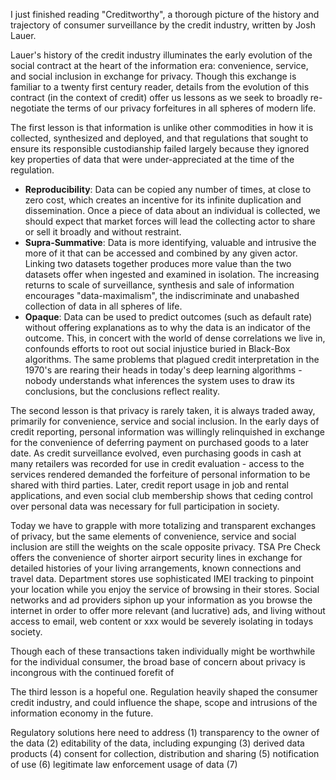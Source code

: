 I just finished reading "Creditworthy", a thorough picture of the history and trajectory of consumer surveillance by the credit industry, written by Josh Lauer.

Lauer's history of the credit industry illuminates the early evolution of the social contract at the heart of the information era: convenience, service, and social inclusion in exchange for privacy. Though this exchange is familiar to a twenty first century reader, details from the evolution of this contract (in the context of credit) offer us lessons as we seek to broadly re-negotiate the terms of our privacy forfeitures in all spheres of modern life.

The first lesson is that information is unlike other commodities in how it is collected, synthesized and deployed, and that regulations that sought to ensure its responsible custodianship failed largely because they ignored key properties of data that were under-appreciated at the time of the regulation.

- __Reproducibility__: Data can be copied any number of times, at close to zero cost, which creates an incentive for its infinite duplication and dissemination. Once a piece of data about an individual is collected, we should expect that market forces will lead the collecting actor to share or sell it broadly and without restraint.
- __Supra-Summative__: Data is more identifying, valuable and intrusive the more of it that can be accessed and combined by any given actor. Linking two datasets together produces more value than the two datasets offer when ingested and examined in isolation. The increasing returns to scale of surveillance, synthesis and sale of information encourages "data-maximalism", the indiscriminate and unabashed collection of data in all spheres of life.
- __Opaque__: Data can be used to predict outcomes (such as default rate) without offering explanations as to why the data is an indicator of the outcome. This, in concert with the world of dense correlations we live in, confounds efforts to root out social injustice buried in Black-Box algorithms. The same problems that plagued credit interpretation in the 1970's are rearing their heads in today's deep learning algorithms - nobody understands what inferences the system uses to draw its conclusions, but the conclusions reflect reality.

The second lesson is that privacy is rarely taken, it is always traded away, primarily for convenience, service and social inclusion. In the early days of credit reporting, personal information was willingly relinquished in exchange for the convenience of deferring payment on purchased goods to a later date. As credit surveillance evolved, even purchasing goods in cash at many retailers was recorded for use in credit evaluation - access to the services rendered demanded the forfeiture of personal information to be shared with third parties. Later, credit report usage in job and rental applications, and even social club membership shows that ceding control over personal data was necessary for full participation in society. 

Today we have to grapple with more totalizing and transparent exchanges of privacy, but the same elements of convenience, service and social inclusion are still the weights on the scale opposite privacy. TSA Pre Check offers the convenience of shorter airport security lines in exchange for detailed histories of your living arrangements, known connections and travel data. Department stores use sophisticated IMEI tracking to pinpoint your location while you enjoy the service of browsing in their stores. Social networks and ad providers siphon up your information as you browse the internet in order to offer more relevant (and lucrative) ads, and living without access to email, web content or xxx would be severely isolating in todays society. 

Though each of these transactions taken individually might be worthwhile for the individual consumer, the broad base of concern about privacy is incongrous with the continued forefit of 


The third lesson is a hopeful one. Regulation heavily shaped the consumer credit industry, and could influence the shape, scope and intrusions of the information economy in the future.




Regulatory solutions here need to address (1) transparency to the owner of the data (2) editability of the data, including expunging (3) derived data products (4) consent for collection, distribution and sharing (5) notification of use (6) legitimate law enforcement usage of data (7) 